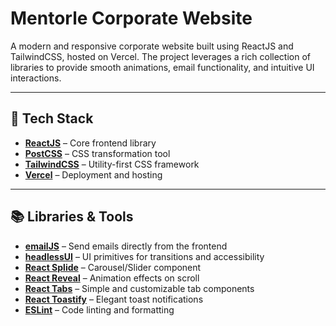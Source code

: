 # Mentorle Corporate Website

A modern and responsive corporate website built using ReactJS and TailwindCSS, hosted on Vercel. The project leverages a rich collection of libraries to provide smooth animations, email functionality, and intuitive UI interactions.

---

## 🚀 Tech Stack

- [**ReactJS**](https://github.com/facebook/create-react-app) – Core frontend library  
- [**PostCSS**](https://postcss.org/) – CSS transformation tool  
- [**TailwindCSS**](https://tailwindcss.com/) – Utility-first CSS framework  
- [**Vercel**](https://vercel.com/) – Deployment and hosting  

---

## 📚 Libraries & Tools

- [**emailJS**](https://www.emailjs.com/) – Send emails directly from the frontend  
- [**headlessUI**](https://github.com/tailwindlabs/headlessui) – UI primitives for transitions and accessibility  
- [**React Splide**](https://splidejs.com/integration-react-splide/) – Carousel/Slider component  
- [**React Reveal**](https://www.react-reveal.com/) – Animation effects on scroll  
- [**React Tabs**](https://www.npmjs.com/package/react-tabs) – Simple and customizable tab components  
- [**React Toastify**](https://www.npmjs.com/package/react-toastify) – Elegant toast notifications  
- [**ESLint**](https://eslint.org/) – Code linting and formatting  
